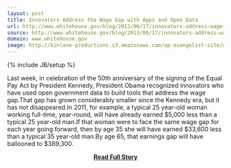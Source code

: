 ```yaml
---
layout: post
title: Innovators Address the Wage Gap with Apps and Open Data
url: http://www.whitehouse.gov/blog/2013/06/17/innovators-address-wage-gap-apps-and-open-data
source: http://www.whitehouse.gov/blog/2013/06/17/innovators-address-wage-gap-apps-and-open-data
domain: www.whitehouse.gov
image: http://kinlane-productions.s3.amazonaws.com/ap-evangelist-site/curated/screenshots/10260_www_whitehouse_gov.png
---
```

{% include JB/setup %}<p>Last week, in celebration of the 50th anniversary of the signing of the Equal Pay Act by President Kennedy, President Obama recognized innovators who have used open government data to build tools that address the wage gap.That gap has grown considerably smaller since the Kennedy era, but it has not disappeared.In 2011, for example, a typical 25 year-old woman working full-time, year-round, will have already earned $5,000 less than a typical 25 year-old man.If that woman were to face the same wage gap for each year going forward, then by age 35 she will have earned $33,600 less than a typical 35 year-old man.By age 65, that earnings gap will have ballooned to $389,300.</p>
<center><p><a href="http://www.whitehouse.gov/blog/2013/06/17/innovators-address-wage-gap-apps-and-open-data" style='padding:25px; font-sze:18px; font-weight: bold;'>Read Full Story</a></p></center>
